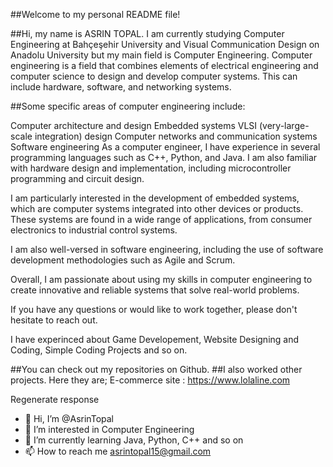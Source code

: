 ##Welcome to my personal README file!

##Hi, my name is ASRIN TOPAL. I am currently studying Computer Engineering at Bahçeşehir University and Visual Communication Design on Anadolu University but my main field is Computer Engineering. Computer engineering is a field that combines elements of electrical engineering and computer science to design and develop computer systems. This can include hardware, software, and networking systems.

##Some specific areas of computer engineering include:

Computer architecture and design
Embedded systems
VLSI (very-large-scale integration) design
Computer networks and communication systems
Software engineering
As a computer engineer, I have experience in several programming languages such as C++, Python, and Java. I am also familiar with hardware design and implementation, including microcontroller programming and circuit design.

I am particularly interested in the development of embedded systems, which are computer systems integrated into other devices or products. These systems are found in a wide range of applications, from consumer electronics to industrial control systems.

I am also well-versed in software engineering, including the use of software development methodologies such as Agile and Scrum.

Overall, I am passionate about using my skills in computer engineering to create innovative and reliable systems that solve real-world problems.

If you have any questions or would like to work together, please don't hesitate to reach out.

I have experinced about Game Developement, Website Designing and Coding, Simple Coding Projects and so on.

##You can check out my repositories on Github.
##I also worked other projects. Here they are;
  E-commerce site : https://www.lolaline.com

Regenerate response
- 👋 Hi, I’m @AsrinTopal
- 👀 I’m interested in Computer Engineering 
- 🌱 I’m currently learning Java, Python, C++ and so on
- 📫 How to reach me asrintopal15@gmail.com


<!---
AsrinTopal/AsrinTopal is a ✨ special ✨ repository because its `README.md` (this file) appears on your GitHub profile.
You can click the Preview link to take a look at your changes.
--->
